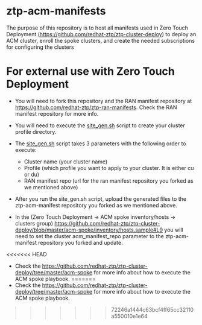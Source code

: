 # ztp-acm-manifests
The purpose of this repository is to host all manifests used in Zero Touch Deployment (https://github.com/redhat-ztp/ztp-cluster-deploy) to deploy an ACM cluster, enroll the spoke clusters, and create
the needed subscriptions for configuring the clusters

# For external use with Zero Touch Deployment
- You will need to fork this repository and the RAN manifest repository at https://github.com/redhat-ztp/ztp-ran-manifests. Check the RAN manifest repository for more info.

- You will need to execute the [site_gen.sh](https://github.com/redhat-ztp/ztp-acm-manifests/blob/main/site_gen.sh) script to create your cluster profile directory.

- The [site_gen.sh](https://github.com/redhat-ztp/ztp-acm-manifests/blob/main/site_gen.sh) script takes 3 parameters with the following order to execute: 
    - Cluster name (your cluster name)
    - Profile (which profile you want to apply to your cluster. It is either cu or du)
    - RAN manifest repo (url for the ran manifest repository you forked as we mentioned above)

- After you run the site_gen.sh script, upload the generated files to the ztp-acm-manifest repository you forked as we mentioned above.

- In the (Zero Touch Deployment -> ACM spoke inventory/hosts -> clusters group) https://github.com/redhat-ztp/ztp-cluster-deploy/blob/master/acm-spoke/inventory/hosts.sample#L9 you will need to set the cluster acm_manifest_repo parameter to the ztp-acm-manifest repository you forked and update.

<<<<<<< HEAD
- Check the https://github.com/redhat-ztp/ztp-cluster-deploy/tree/master/acm-spoke for more info about how to execute the ACM spoke playbook.
=======
- Check the https://github.com/redhat-ztp/ztp-cluster-deploy/tree/master/acm-spoke for more info about how to execute the ACM spoke playbook.
>>>>>>> 72246a1444c63bcf4ff65cc32110a550010e1e64
